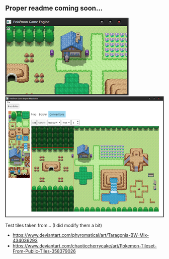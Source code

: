 ## Proper readme coming soon...

![Game Preview](GamePreview.png)
![Map Editor Preview](MapEditorPreview.png)

Test tiles taken from... (I did modify them a bit)
* https://www.deviantart.com/phyromatical/art/Taragonia-BW-Mix-434036293
* https://www.deviantart.com/chaoticcherrycake/art/Pokemon-Tileset-From-Public-Tiles-358379026